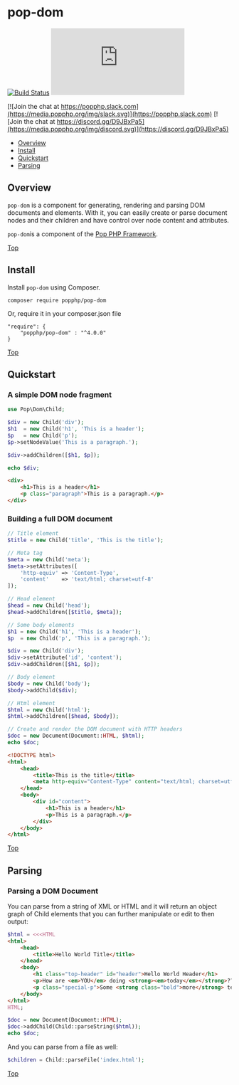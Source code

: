 pop-dom
=======

[![Build Status](https://github.com/popphp/pop-dom/workflows/phpunit/badge.svg)](https://github.com/popphp/pop-dom/actions)
[![Coverage Status](http://cc.popphp.org/coverage.php?comp=pop-dom)](http://cc.popphp.org/pop-dom/)

[![Join the chat at https://popphp.slack.com](https://media.popphp.org/img/slack.svg)](https://popphp.slack.com)
[![Join the chat at https://discord.gg/D9JBxPa5](https://media.popphp.org/img/discord.svg)](https://discord.gg/D9JBxPa5)

* [Overview](#overview)
* [Install](#install)
* [Quickstart](#quickstart)
* [Parsing](#parsing)

Overview
--------
`pop-dom` is a component for generating, rendering and parsing DOM documents and elements. With it,
you can easily create or parse document nodes and their children and have control over node content and
attributes.

`pop-dom`is a component of the [Pop PHP Framework](http://www.popphp.org/).

[Top](#pop-dom)

Install
-------

Install `pop-dom` using Composer.

    composer require popphp/pop-dom

Or, require it in your composer.json file

    "require": {
        "popphp/pop-dom" : "^4.0.0"
    }

[Top](#pop-dom)

Quickstart
----------

### A simple DOM node fragment

```php
use Pop\Dom\Child;

$div = new Child('div');
$h1  = new Child('h1', 'This is a header');
$p   = new Child('p');
$p->setNodeValue('This is a paragraph.');

$div->addChildren([$h1, $p]);

echo $div;
```

```html
<div>
    <h1>This is a header</h1>
    <p class="paragraph">This is a paragraph.</p>
</div>
```

### Building a full DOM document

```php
// Title element
$title = new Child('title', 'This is the title');

// Meta tag
$meta = new Child('meta');
$meta->setAttributes([
    'http-equiv' => 'Content-Type',
    'content'    => 'text/html; charset=utf-8'
]);

// Head element
$head = new Child('head');
$head->addChildren([$title, $meta]);

// Some body elements
$h1 = new Child('h1', 'This is a header');
$p  = new Child('p', 'This is a paragraph.');

$div = new Child('div');
$div->setAttribute('id', 'content');
$div->addChildren([$h1, $p]);

// Body element
$body = new Child('body');
$body->addChild($div);

// Html element
$html = new Child('html');
$html->addChildren([$head, $body]);

// Create and render the DOM document with HTTP headers
$doc = new Document(Document::HTML, $html);
echo $doc;
```

```html
<!DOCTYPE html>
<html>
    <head>
        <title>This is the title</title>
        <meta http-equiv="Content-Type" content="text/html; charset=utf-8" />
    </head>
    <body>
        <div id="content">
            <h1>This is a header</h1>
            <p>This is a paragraph.</p>
        </div>
    </body>
</html>
```

[Top](#pop-dom)

Parsing
-------

### Parsing a DOM Document

You can parse from a string of XML or HTML and it will return an object graph of Child elements
that you can further manipulate or edit to then output: 

```php
$html = <<<HTML
<html>
    <head>
        <title>Hello World Title</title>
    </head>
    <body>
        <h1 class="top-header" id="header">Hello World Header</h1>
        <p>How are <em>YOU</em> doing <strong><em>today</em></strong>???</p>
        <p class="special-p">Some <strong class="bold">more</strong> text.</p>
    </body>
</html>
HTML;

$doc = new Document(Document::HTML);
$doc->addChild(Child::parseString($html));
echo $doc;
```

And you can parse from a file as well:

```php
$children = Child::parseFile('index.html');
```

[Top](#pop-dom)
